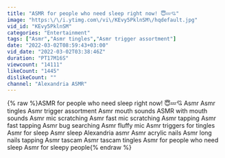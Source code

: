 ```yaml
---
title: "ASMR for people who need sleep right now! 😇💤💘"
image: "https:\/\/i.ytimg.com\/vi\/KEvy5PklnSM\/hqdefault.jpg"
vid_id: "KEvy5PklnSM"
categories: "Entertainment"
tags: ["Asmr","Asmr tingles","Asmr trigger assortment"]
date: "2022-03-02T08:59:43+03:00"
vid_date: "2022-03-02T03:38:46Z"
duration: "PT17M16S"
viewcount: "14111"
likeCount: "1445"
dislikeCount: ""
channel: "Alexandria ASMR"
---
```

{% raw %}ASMR for people who need sleep right now! 😇💤💘 Asmr Asmr tingles Asmr trigger assortment Asmr mouth sounds ASMR with mouth sounds Asmr mic scratching Asmr fast mic scratching Asmr tapping Asmr fast tapping Asmr bug searching Asmr fluffy mic Asmr triggers for tingles Asmr for sleep Asmr sleep Alexandria asmr Asmr acrylic nails Asmr long nails tapping Asmr tascam Asmr tascam tingles Asmr for people who need sleep Asmr for sleepy people{% endraw %}
